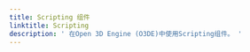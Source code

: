 ```yaml
---
title: Scripting 组件
linktitle: Scripting
description: ' 在Open 3D Engine (O3DE)中使用Scripting组件。 '
---
```

